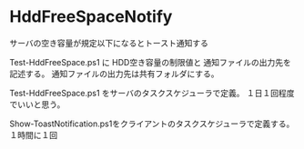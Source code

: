 # HddFreeSpaceNotify
サーバの空き容量が規定以下になるとトースト通知する

Test-HddFreeSpace.ps1 に HDD空き容量の制限値と
通知ファイルの出力先を記述する。
通知ファイルの出力先は共有フォルダにする。

Test-HddFreeSpace.ps1 をサーバのタスクスケジューラで定義。
１日１回程度でいいと思う。

Show-ToastNotification.ps1をクライアントのタスクスケジューラで定義する。
１時間に１回
